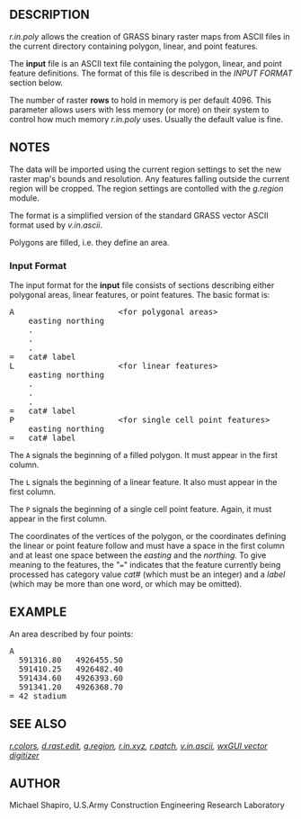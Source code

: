 <h2>DESCRIPTION</h2>

<em>r.in.poly</em> allows the creation of GRASS binary
raster maps from ASCII files in the current directory
containing polygon, linear, and point features.

<p>
The <b>input</b> file is an ASCII text file containing the
polygon, linear, and point feature definitions.
The format of this file is described in the
<em>INPUT FORMAT</em> section below.

<p>
The number of raster <b>rows</b> to hold in memory is per default 4096.
This parameter allows users with less memory (or more) on their
system to control how much memory <em>r.in.poly</em> uses.
Usually the default value is fine.

<h2>NOTES</h2>

<p>
The data will be imported using the current region settings to set the
new raster map's bounds and resolution. Any features falling outside
the current region will be cropped. The region settings are contolled
with the <em>g.region</em> module.

<p>
The format is a simplified version of the standard GRASS vector ASCII
format used by <em>v.in.ascii</em>.

<p>
Polygons are filled, i.e. they define an area.

<h3>Input Format</h3>

The input format for the <b>input</b> file consists of
sections describing either polygonal areas, linear features, or
point features. The basic format is:

<div class="code"><pre>
A                      &lt;for polygonal areas&gt;
    easting northing
    .
    .
    .
=   cat# label
L                      &lt;for linear features&gt;
    easting northing
    .
    .
    .
=   cat# label
P                      &lt;for single cell point features&gt;
    easting northing
=   cat# label
</pre></div>


The <code>A</code> signals the beginning of a filled polygon.
It must appear in the first column.

The <code>L</code> signals the beginning of a linear feature.
It also must appear in the first column.

The <code>P</code> signals the beginning of a single cell point feature.
Again, it must appear in the first column.

The coordinates of the vertices of the polygon, or the coordinates defining
the linear or point feature follow and must have a space in the first
column and at least one space between the <em>easting</em> and the
<em>northing.</em> To give meaning to the features, the
"<code>=</code>" indicates that the feature currently being
processed has category value <em>cat#</em> (which must be
an integer) and a <em>label</em> (which may be more than
one word, or which may be omitted).

<h2>EXAMPLE</h2>

An area described by four points:

<div class="code"><pre>
A
  591316.80   4926455.50
  591410.25   4926482.40
  591434.60   4926393.60
  591341.20   4926368.70
= 42 stadium
</pre></div>

<h2>SEE ALSO</h2>

<em>
<a href="r.colors.html">r.colors</a>,
<a href="d.rast.edit.html">d.rast.edit</a>,
<a href="g.region.html">g.region</a>,
<a href="r.in.xyz.html">r.in.xyz</a>,
<a href="r.patch.html">r.patch</a>,
<a href="v.in.ascii.html">v.in.ascii</a>,
<a href="wxGUI.vdigit.html">wxGUI vector digitizer</a>
</em>

<h2>AUTHOR</h2>

Michael Shapiro, U.S.Army Construction Engineering Research Laboratory
